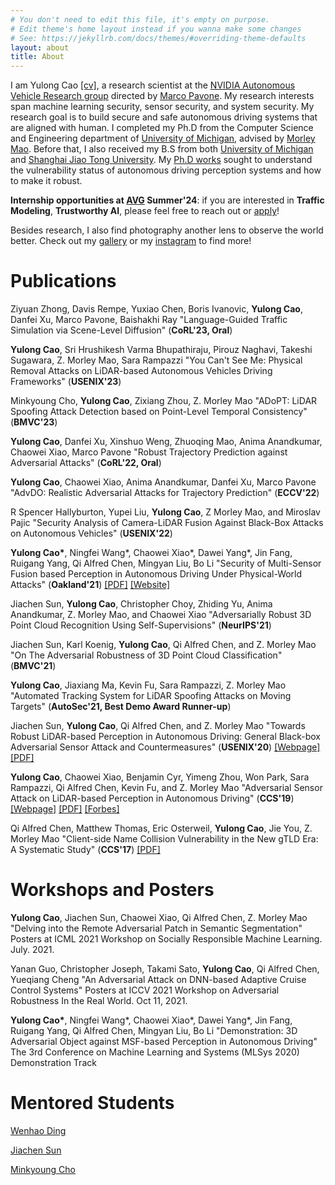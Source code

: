 ```yaml
---
# You don't need to edit this file, it's empty on purpose.
# Edit theme's home layout instead if you wanna make some changes
# See: https://jekyllrb.com/docs/themes/#overriding-theme-defaults
layout: about
title: About
---
```


I am Yulong Cao [[cv]]({{site.url}}/assets/cv.pdf), a research scientist at the [NVIDIA Autonomous Vehicle Research group](https://research.nvidia.com/labs/avg/) directed by [Marco Pavone](https://research.nvidia.com/person/marco-pavone). My research interests span machine learning security, sensor security, and system security. My research goal is to build secure and safe autonomous driving systems that are aligned with human. I completed my Ph.D from the Computer Science and Engineering department of [University of Michigan](https://www.eecs.umich.edu/cse/), advised by [Morley Mao](http://web.eecs.umich.edu/~zmao/). Before that, I also received my B.S from both [University of Michigan](https://www.eecs.umich.edu/cse/) and [Shanghai Jiao Tong University](http://www.sjtu.edu.cn/).  My [Ph.D works](https://deepblue.lib.umich.edu/handle/2027.42/176634) sought to understand the vulnerability status of autonomous driving perception systems and how to make it robust.

**Internship opportunities at [AVG](https://research.nvidia.com/labs/avg/) Summer'24**: if you are interested in **Traffic Modeling**, **Trustworthy AI**, please feel free to reach out or [apply](https://nvidia.wd5.myworkdayjobs.com/NVIDIAExternalCareerSite/job/US-CA-Santa-Clara/PhD-Research-Intern--Autonomous-Vehicles---2024_JR1975150)!

Besides research, I also find photography another lens to observe the world better. Check out my [gallery](/gallery) or my [instagram](https://www.instagram.com/kikacaty/) to find more!

# Publications

Ziyuan Zhong, Davis Rempe, Yuxiao Chen, Boris Ivanovic, **Yulong Cao**, Danfei Xu, Marco Pavone, Baishakhi Ray
"Language-Guided Traffic Simulation via Scene-Level Diffusion" (**CoRL'23, Oral**)

**Yulong Cao**, Sri Hrushikesh Varma Bhupathiraju, Pirouz Naghavi, Takeshi Sugawara, Z. Morley Mao, Sara Rampazzi
"You Can't See Me: Physical Removal Attacks on LiDAR-based Autonomous Vehicles Driving Frameworks" (**USENIX'23**)

Minkyoung Cho, **Yulong Cao**, Zixiang Zhou, Z. Morley Mao
"ADoPT: LiDAR Spoofing Attack Detection based on Point-Level Temporal Consistency" (**BMVC'23**)

**Yulong Cao**, Danfei Xu, Xinshuo Weng, Zhuoqing Mao, Anima Anandkumar, Chaowei Xiao, Marco Pavone
"Robust Trajectory Prediction against Adversarial Attacks" (**CoRL'22, Oral**)

**Yulong Cao**, Chaowei Xiao, Anima Anandkumar, Danfei Xu, Marco Pavone
"AdvDO: Realistic Adversarial Attacks for Trajectory Prediction" (**ECCV'22**)

R Spencer Hallyburton, Yupei Liu, **Yulong Cao**, Z Morley Mao, and Miroslav Pajic
"Security Analysis of Camera-LiDAR Fusion Against Black-Box Attacks on Autonomous Vehicles" (**USENIX'22**)

**Yulong Cao\***, Ningfei Wang\*, Chaowei Xiao\*, Dawei Yang\*, Jin Fang, Ruigang Yang, Qi Alfred Chen, Mingyan Liu, Bo Li
"Security of Multi-Sensor Fusion based Perception in Autonomous Driving Under Physical-World Attacks" (**Oakland'21**) [[PDF]](https://arxiv.org/pdf/2106.09249.pdf) [[Website]](https://sites.google.com/view/cav-sec/msf-adv)

Jiachen Sun, **Yulong Cao**, Christopher Choy, Zhiding Yu, Anima Anandkumar, Z. Morley Mao, and Chaowei Xiao
"Adversarially Robust 3D Point Cloud Recognition Using Self-Supervisions" (**NeurIPS'21**)

Jiachen Sun, Karl Koenig, **Yulong Cao**, Qi Alfred Chen, and Z. Morley Mao 
"On The Adversarial Robustness of 3D Point Cloud Classification" (**BMVC'21**)

**Yulong Cao**, Jiaxiang Ma, Kevin Fu, Sara Rampazzi, Z. Morley Mao
"Automated Tracking System for LiDAR Spoofing Attacks on Moving Targets" (**AutoSec'21, Best Demo Award Runner-up**)

Jiachen Sun, **Yulong Cao**, Qi Alfred Chen, and Z. Morley Mao 
"Towards Robust LiDAR-based Perception in Autonomous Driving: General Black-box Adversarial Sensor Attack and Countermeasures" (**USENIX'20**) [[Webpage]](https://sites.google.com/view/cav-sec/adv-lidar-defense) [[PDF]](https://arxiv.org/abs/2006.16974)

**Yulong Cao**, Chaowei Xiao, Benjamin Cyr, Yimeng Zhou, Won Park, Sara Rampazzi, Qi Alfred Chen, Kevin Fu, and Z. Morley Mao
"Adversarial Sensor Attack on LiDAR-based Perception in Autonomous Driving" (**CCS'19**) [[Webpage]](https://sites.google.com/umich.edu/advlidar/) [[PDF]](https://arxiv.org/abs/1907.06826) [[Forbes]](https://www.forbes.com/sites/forbestechcouncil/2019/10/31/five-components-of-autonomous-car-security/#1188d2831bb4)

Qi Alfred Chen, Matthew Thomas, Eric Osterweil, **Yulong Cao**, Jie You, Z. Morley Mao
"Client-side Name Collision Vulnerability in the New gTLD Era: A Systematic Study" (**CCS'17**) [[PDF]](https://www.ics.uci.edu/~alfchen/alfred_ccs17.pdf)

# Workshops and Posters

**Yulong Cao**, Jiachen Sun, Chaowei Xiao, Qi Alfred Chen, Z. Morley Mao
"Delving into the Remote Adversarial Patch in Semantic Segmentation" Posters at ICML 2021 Workshop on Socially Responsible Machine Learning. July. 2021.

<!-- Jiachen Sun, **Yulong Cao**, Christopher Choy, Zhiding Yu, Chaowei Xiao, Anima Anandkumar, and Z. Morley Mao 
"Improving Adversarial Robustness in 3D Point Cloud Classification via Self-Supervisions", Posters at ICML 2021 Workshop on Socially Responsible Machine Learning. July. 2021. -->

Yanan Guo, Christopher Joseph, Takami Sato, **Yulong Cao**, Qi Alfred Chen, Yueqiang Cheng 
"An Adversarial Attack on DNN-based Adaptive Cruise Control Systems" Posters at ICCV 2021 Workshop on Adversarial Robustness In the Real World. Oct 11, 2021.

**Yulong Cao\***, Ningfei Wang\*, Chaowei Xiao\*, Dawei Yang\*, Jin Fang, Ruigang Yang, Qi Alfred Chen, Mingyan Liu, Bo Li
"Demonstration: 3D Adversarial Object against MSF-based Perception in Autonomous Driving" 
The 3rd Conference on Machine Learning and Systems (MLSys 2020) Demonstration Track 

<!-- **Yulong Cao\***, Chaowei Xiao\*, Dawei Yang\*, Jing Fang, Ruigang Yang, Mingyan Liu, Bo Li 
"Adversarial Objects Against LiDAR-Based Autonomous Driving Systems" Posters and talks at CVPR AMLCV workshop 2019 \textbf{(Contributed Talk)}, Long Beach, United States, June 2019.

**Yulong Cao**, Qi Alfred Chen, and Z. Morley Mao 
"Adversarial Machine Learning on LiDAR-based Object Detection in Autonomous Driving: A First Study" Poster and Talks at the 27th USENIX Security Symposium $\left(USENIX\,Security'18\right)$, Baltimore, United States, August 2018. -->

<!-- # Preprints

**Yulong Cao**\*, Chaowei Xiao\*, Dawei Yang\*, Jing Fang, Ruigang Yang, Mingyan Liu, Bo Li
"Adversarial Objects Against LiDAR-Based Autonomous Driving Systems" [[Webpage]](https://sites.google.com/view/lidar-adv) [[PDF]](https://arxiv.org/abs/1907.05418) -->

# Mentored Students
[Wenhao Ding](https://wenhao.pub/)

[Jiachen Sun](https://web.eecs.umich.edu/~jiachens/)

[Minkyoung Cho](https://minkyoungcho.github.io/)
